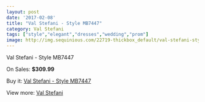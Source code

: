 ```yaml
---
layout: post
date: '2017-02-08'
title: "Val Stefani - Style MB7447"
category: Val Stefani
tags: ["style","elegant","dresses","wedding","prom"]
image: http://img.sequinious.com/22719-thickbox_default/val-stefani-style-mb7447.jpg
---
```

Val Stefani - Style MB7447

On Sales: **$309.99**
<a href="https://www.sequinious.com/val-stefani/10004-val-stefani-style-mb7447.html"><amp-img layout="responsive" width="600" height="600" src="//img.sequinious.com/22719-thickbox_default/val-stefani-style-mb7447.jpg" alt="Val Stefani - Style MB7447 0" /></a>
<a href="https://www.sequinious.com/val-stefani/10004-val-stefani-style-mb7447.html"><amp-img layout="responsive" width="600" height="600" src="//img.sequinious.com/22721-thickbox_default/val-stefani-style-mb7447.jpg" alt="Val Stefani - Style MB7447 1" /></a>
<a href="https://www.sequinious.com/val-stefani/10004-val-stefani-style-mb7447.html"><amp-img layout="responsive" width="600" height="600" src="//img.sequinious.com/22720-thickbox_default/val-stefani-style-mb7447.jpg" alt="Val Stefani - Style MB7447 2" /></a>

Buy it: [Val Stefani - Style MB7447](https://www.sequinious.com/val-stefani/10004-val-stefani-style-mb7447.html "Val Stefani - Style MB7447")

View more: [Val Stefani](https://www.sequinious.com/69-Val-Stefani "Val Stefani")